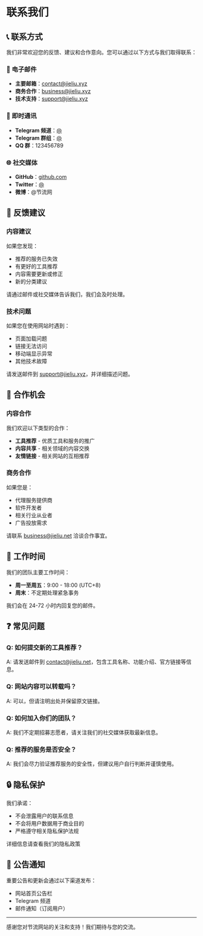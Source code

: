 # 联系我们

## 📞 联系方式

我们非常欢迎您的反馈、建议和合作意向。您可以通过以下方式与我们取得联系：

### 📧 电子邮件
- **主要邮箱**：contact@jieliu.xyz
- **商务合作**：business@jieliu.xyz
- **技术支持**：support@jieliu.xyz

### 💬 即时通讯
- **Telegram 频道**：[@]()
- **Telegram 群组**：[@]()
- **QQ 群**：123456789

### 🌐 社交媒体
- **GitHub**：[github.com](https://github.com)
- **Twitter**：[@](https://twitter.com/)
- **微博**：@节流网

## 📝 反馈建议

### 内容建议
如果您发现：
- 推荐的服务已失效
- 有更好的工具推荐
- 内容需要更新或修正
- 新的分类建议

请通过邮件或社交媒体告诉我们，我们会及时处理。

### 技术问题
如果您在使用网站时遇到：
- 页面加载问题
- 链接无法访问
- 移动端显示异常
- 其他技术故障

请发送邮件到 support@jieliu.xyz，并详细描述问题。

## 🤝 合作机会

### 内容合作
我们欢迎以下类型的合作：
- **工具推荐** - 优质工具和服务的推广
- **内容共享** - 相关领域的内容交换
- **友情链接** - 相关网站的互相推荐

### 商务合作
如果您是：
- 代理服务提供商
- 软件开发者
- 相关行业从业者
- 广告投放需求

请联系 business@jieliu.net 洽谈合作事宜。

## 📍 工作时间

我们的团队主要工作时间：
- **周一至周五**：9:00 - 18:00 (UTC+8)
- **周末**：不定期处理紧急事务

我们会在 24-72 小时内回复您的邮件。

## ❓ 常见问题

### Q: 如何提交新的工具推荐？
A: 请发送邮件到 contact@jieliu.net，包含工具名称、功能介绍、官方链接等信息。

### Q: 网站内容可以转载吗？
A: 可以，但请注明出处并保留原文链接。

### Q: 如何加入你们的团队？
A: 我们不定期招募志愿者，请关注我们的社交媒体获取最新信息。

### Q: 推荐的服务是否安全？
A: 我们会尽力验证推荐服务的安全性，但建议用户自行判断并谨慎使用。

## 🔒 隐私保护

我们承诺：
- 不会泄露用户的联系信息
- 不会将用户数据用于商业目的
- 严格遵守相关隐私保护法规

详细信息请查看我们的隐私政策

## 📢 公告通知

重要公告和更新会通过以下渠道发布：
- 网站首页公告栏
- Telegram 频道
- 邮件通知（订阅用户）

---

感谢您对节流网站的关注和支持！我们期待与您的交流。


